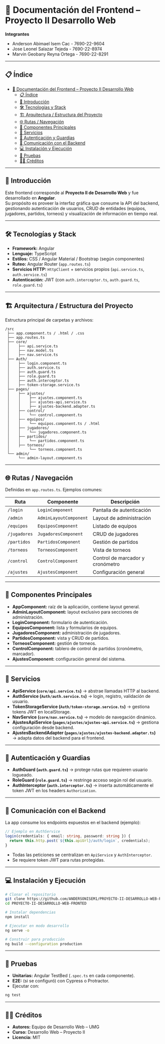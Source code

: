 # 📄 Documentación del Frontend – Proyecto II Desarrollo Web

**Integrantes**

- Anderson Abimael Isem Cac - 7690-22-9604
- Jose Leonel Salazar Tejeda - 7690-22-8974
- Marvin Geobany Reyna Ortega - 7690-22-8291  

---

## 📋 Índice
- [📄 Documentación del Frontend – Proyecto II Desarrollo Web](#-documentación-del-frontend--proyecto-ii-desarrollo-web)
  - [📋 Índice](#-índice)
  - [📖 Introducción](#-introducción)
  - [🛠 Tecnologías y Stack](#-tecnologías-y-stack)
  - [🏗 Arquitectura / Estructura del Proyecto](#-arquitectura--estructura-del-proyecto)
  - [🌐 Rutas / Navegación](#-rutas--navegación)
  - [🧩 Componentes Principales](#-componentes-principales)
  - [🔧 Servicios](#-servicios)
  - [🔐 Autenticación y Guardias](#-autenticación-y-guardias)
  - [🔗 Comunicación con el Backend](#-comunicación-con-el-backend)
  - [💻 Instalación y Ejecución](#-instalación-y-ejecución)
  - [🧪 Pruebas](#-pruebas)
  - [👨‍💻 Créditos](#-créditos)

---

## 📖 Introducción
Este frontend corresponde al **Proyecto II de Desarrollo Web** y fue desarrollado en **Angular**.  
Su propósito es proveer la interfaz gráfica que consume la API del backend, gestionando autenticación de usuarios, CRUD de entidades (equipos, jugadores, partidos, torneos) y visualización de información en tiempo real.

---

## 🛠 Tecnologías y Stack
- **Framework:** Angular  
- **Lenguaje:** TypeScript  
- **Estilos:** CSS / Angular Material / Bootstrap (según componentes)  
- **Ruteo:** Angular Router (`app.routes.ts`)  
- **Servicios HTTP:** `HttpClient` + servicios propios (`api.service.ts`, `auth.service.ts`)  
- **Autenticación:** JWT (con `auth.interceptor.ts`, `auth.guard.ts`, `role.guard.ts`)  

---

## 🏗 Arquitectura / Estructura del Proyecto
Estructura principal de carpetas y archivos:

```
/src
 ├── app.component.ts / .html / .css
 ├── app.routes.ts
 ├── core/
 │    ├── api.service.ts
 │    ├── nav.model.ts
 │    ├── nav.service.ts
 ├── Auth/
 │    ├── login.component.ts
 │    ├── auth.service.ts
 │    ├── auth.guard.ts
 │    ├── role.guard.ts
 │    ├── auth.interceptor.ts
 │    ├── token-storage.service.ts
 ├── pages/
 │    ├── ajustes/
 │    │    ├── ajustes.component.ts
 │    │    ├── ajustes-api.service.ts
 │    │    ├── ajustes-backend.adapter.ts
 │    ├── control/
 │    │    └── control.component.ts
 │    ├── equipos/
 │    │    └── equipos.component.ts / .html
 │    ├── jugadores/
 │    │    └── jugadores.component.ts
 │    ├── partidos/
 │    │    └── partidos.component.ts
 │    ├── torneos/
 │         └── torneos.component.ts
 └── admin/
      └── admin-layout.component.ts
```

---

## 🌐 Rutas / Navegación
Definidas en `app.routes.ts`. Ejemplos comunes:

| Ruta | Componente | Descripción |
|------|------------|-------------|
| `/login` | `LoginComponent` | Pantalla de autenticación |
| `/admin` | `AdminLayoutComponent` | Layout de administración |
| `/equipos` | `EquiposComponent` | Listado de equipos |
| `/jugadores` | `JugadoresComponent` | CRUD de jugadores |
| `/partidos` | `PartidosComponent` | Gestión de partidos |
| `/torneos` | `TorneosComponent` | Vista de torneos |
| `/control` | `ControlComponent` | Control de marcador y cronómetro |
| `/ajustes` | `AjustesComponent` | Configuración general |

---

## 🧩 Componentes Principales
- **AppComponent:** raíz de la aplicación, contiene layout general.  
- **AdminLayoutComponent:** layout exclusivo para secciones de administración.  
- **LoginComponent:** formulario de autenticación.  
- **EquiposComponent:** lista y formularios de equipos.  
- **JugadoresComponent:** administración de jugadores.  
- **PartidosComponent:** vista y CRUD de partidos.  
- **TorneosComponent:** gestión de torneos.  
- **ControlComponent:** tablero de control de partidos (cronómetro, marcador).  
- **AjustesComponent:** configuración general del sistema.  

---

## 🔧 Servicios
- **ApiService (`core/api.service.ts`)** → abstrae llamadas HTTP al backend.  
- **AuthService (`Auth/auth.service.ts`)** → login, registro, validación de usuario.  
- **TokenStorageService (`Auth/token-storage.service.ts`)** → gestiona tokens JWT en localStorage.  
- **NavService (`core/nav.service.ts`)** → modelo de navegación dinámico.  
- **AjustesApiService (`pages/ajustes/ajustes-api.service.ts`)** → gestiona configuración desde backend.  
- **AjustesBackendAdapter (`pages/ajustes/ajustes-backend.adapter.ts`)** → adapta datos del backend para el frontend.  

---

## 🔐 Autenticación y Guardias
- **AuthGuard (`auth.guard.ts`)** → protege rutas que requieren usuario logueado.  
- **RoleGuard (`role.guard.ts`)** → restringe acceso según rol del usuario.  
- **AuthInterceptor (`auth.interceptor.ts`)** → inserta automáticamente el token JWT en los headers `Authorization`.  

---

## 🔗 Comunicación con el Backend
La app consume los endpoints expuestos en el backend (ejemplo):

```ts
// Ejemplo en AuthService
login(credentials: { email: string, password: string }) {
  return this.http.post(`${this.apiUrl}/auth/login`, credentials);
}
```

- Todas las peticiones se centralizan en `ApiService` y `AuthInterceptor`.  
- Se requiere token JWT para rutas protegidas.  

---

## 💻 Instalación y Ejecución
```bash
# Clonar el repositorio
git clone https://github.com/ANDERSONISEM1/PROYECTO-II-DESARROLLO-WEB-FRONTED.git
cd PROYECTO-II-DESARROLLO-WEB-FRONTED

# Instalar dependencias
npm install

# Ejecutar en modo desarrollo
ng serve -o

# Construir para producción
ng build --configuration production
```

---

## 🧪 Pruebas
- **Unitarias:** Angular TestBed (`.spec.ts` en cada componente).  
- **E2E:** (si se configuró) con Cypress o Protractor.  
- Ejecutar con:
```bash
ng test
```
---

## 👨‍💻 Créditos
- **Autores:** Equipo de Desarrollo Web – UMG  
- **Curso:** Desarrollo Web – Proyecto II  
- **Licencia:** MIT  
